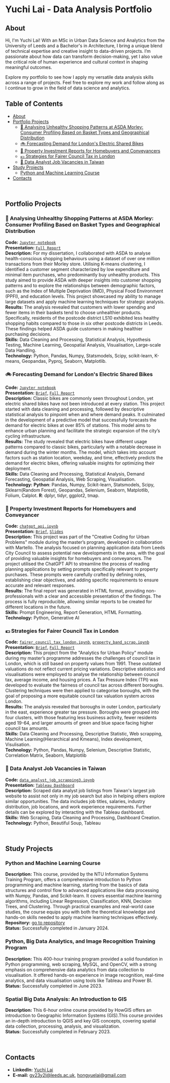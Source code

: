 # Yuchi Lai - Data Analysis Portfolio

## About
Hi, I'm Yuchi Lai! With an MSc in Urban Data Science and Analytics from the University of Leeds and a Bachelor's in Architecture, I bring a unique blend of technical expertise and creative insight to data-driven projects. I’m passionate about how data can transform decision-making, yet I also value the critical role of human experience and cultural context in shaping meaningful outcomes.

Explore my portfolio to see how I apply my versatile data analysis skills across a range of projects. Feel free to explore my work and follow along as I continue to grow in the field of data science and analytics.


## Table of Contents
- [About](#about)
- [Portfolio Projects](#portfolio-projects)
  - [🥬 Analysing Unhealthy Shopping Patterns at ASDA Morley: Consumer Profiling Based on Basket Types and Geographical Distribution](#-analysing-unhealthy-shopping-patterns-at-asda-morley-consumer-profiling-based-on-basket-types-and-geographical-distribution)
  - [🚲 Forecasting Demand for London's Electric Shared Bikes](#-forecasting-demand-for-londons-electric-shared-bikes)
  - [🏡 Property Investment Reports for Homebuyers and Conveyancers](#-property-investment-reports-for-homebuyers-and-conveyancers)
  - [💷 Strategies for Fairer Council Tax in London](#-strategies-for-fairer-council-tax-in-london)
  - [💼 Data Analyst Job Vacancies in Taiwan](#-data-analyst-job-vacancies-in-taiwan)
- [Study Projects](#study-projects)
  - [Python and Machine Learning Course](#python-and-machine-learning-course)
- [Contacts](#contacts)

<br>

## Portfolio Projects
### 🥬 Analysing Unhealthy Shopping Patterns at ASDA Morley: Consumer Profiling Based on Basket Types and Geographical Distribution  
**Code:** [`Jupyter notebook`](https://github.com/hongyue17/unhealthy_shopping_behaviour_in_ASDA_morley/blob/main/unhealthy_shopping_behaviour_in_ASDA_morley.ipynb)  
**Presentation:**  [`Full Report`](https://github.com/hongyue17/unhealthy_shopping_behaviour_in_ASDA_morley/blob/main/practical_briefing.pdf)  
**Description:**  For my dissertation, I collaborated with ASDA to analyse health-conscious shopping behaviours using a dataset of over one million transactions from their Morley store. Utilising K-means clustering, I identified a customer segment characterized by low expenditure and minimal item purchases, who predominantly buy unhealthy products. This study aimed to provide ASDA with deeper insights into customer shopping patterns and to explore the relationships between demographic factors, such as the Index of Multiple Deprivation (IMD), Physical Food Environment (PPFI), and education levels. This project showcased my ability to manage large datasets and apply machine learning techniques for strategic analysis.  
**Results:** The analysis revealed that customers with lower spending and fewer items in their baskets tend to choose unhealthier products. Specifically, residents of the postcode district LS10 exhibited less healthy shopping habits compared to those in six other postcode districts in Leeds. These findings helped ASDA guide customers in making healthier purchasing decisions.  
**Skills:** Data Cleaning and Processing, Statistical Analysis, Hypothesis Testing, Machine Learning, Geospatial Analysis, Visualisation, Large-scale Data Handling.  
**Technology:** Python, Pandas, Numpy, Statsmodels, Scipy, scikit-learn, K-means, Geopandas, Pyproj, Seaborn, Matplotlib.  

### 🚲 Forecasting Demand for London's Electric Shared Bikes
**Code:** [`Jupyter notebook`](https://github.com/hongyue17/data_analysis_portfolio/blob/main/electric_bike_demand_forecast_london_py.ipynb)  
**Presentation:** [`Brief`](https://github.com/hongyue17/electric_bike_demand_forecast_london/tree/main), [`Full Report`](https://github.com/hongyue17/electric_bike_demand_forecast_london/blob/main/full_report.pdf)  
**Description:** Classic bikes are commonly seen throughout London, yet electric shared bikes have not been introduced at every station. This project started with data cleaning and processing, followed by descriptive statistical analysis to pinpoint when and where demand peaks. It culminated in the development of a predictive model that successfully forecasts the demand for electric bikes at over 85% of stations. This model aims to enhance urban planning and facilitate the strategic expansion of the city’s cycling infrastructure.  
**Results:** The study revealed that electric bikes have different usage patterns compared to classic bikes, particularly with a notable decrease in demand during the winter months. The model, which takes into account factors such as station location, weekday, and time, effectively predicts the demand for electric bikes, offering valuable insights for optimizing their deployment.  
**Skills:** Data Cleaning and Processing, Statistical Analysis, Demand Forecasting, Geospatial Analysis, Web Scraping, Visualisation.  
**Technology:** **Python**: Pandas, Numpy, Scikit-learn, Statsmodels, Scipy, Sklearn(Random Forest), Geopandas, Selenium, Seaborn, Matplotlib, Folium, Calplot. **R**: dplyr, tidyr, ggplot2, tmap.

### 🏡 Property Investment Reports for Homebuyers and Conveyancer
**Code:** [`chatgpt_api.ipynb`](https://github.com/hongyue17/genAI_property_investment_reports/blob/main/chatgpt_api.ipynb)  
**Presentation:** [`Brief`](https://github.com/hongyue17/genAI_property_investment_reports/tree/main), [`Slides`](https://github.com/hongyue17/genAI_property_investment_reports/blob/main/Presentation.pdf)  
**Description:** This project was part of the "Creative Coding for Urban Problems" module during the master’s program, developed in collaboration with Martello. The analysis focused on planning application data from Leeds City Council to assess potential new developments in the area, with the goal of providing valuable insights for homebuyers and conveyancers. The project utilised the ChatGPT API to streamline the process of reading planning applications by setting prompts specifically relevant to property purchases. These prompts were carefully crafted by defining roles, establishing clear objectives, and adding specific requirements to ensure accurate and relevant responses.  
**Results:** The final report was generated in HTML format, providing non-professionals with a clear and accessible presentation of the findings. The process is fully reproducible, allowing similar reports to be created for different locations in the future.  
**Skills:**  Prompt Engineering, Report Generation, HTML Formatting.  
**Technology:** Python, Generative AI

### 💷 Strategies for Fairer Council Tax in London
**Code:** [`fairer_council_tax_london.ipynb`](https://github.com/hongyue17/fairer_council_tax_london/blob/main/fairer_council_tax_london.ipynb), [`property_band_scrap.ipynb`](https://github.com/hongyue17/fairer_council_tax_london/blob/main/postcode_scrap.ipynb)  
**Presentation:** [`Brief`](https://github.com/hongyue17/fairer_council_tax_london), [`Full Report`](https://github.com/hongyue17/fairer_council_tax_london/blob/main/Urban%20Policy%20Briefing.pdf)  
**Description:** This project from the "Analytics for Urban Policy" module during my master’s programme addresses the challenges of council tax in London, which is still based on property values from 1991. These outdated valuations do not reflect current pricing variations. Descriptive statistics and visualisations were employed to analyse the relationship between council tax, average income, and housing prices. A Tax Pressure Index (TPI) was developed to evaluate the fairness of council tax across different boroughs. Clustering techniques were then applied to categorise boroughs, with the goal of proposing a more equitable council tax valuation system across London.  
**Results:** The analysis revealed that boroughs in outer London, particularly in the east, experience greater tax pressure. Boroughs were grouped into four clusters, with those featuring less business activity, fewer residents aged 19-64, and larger amounts of green and blue space facing higher council tax amounts.  
**Skills:** Data Cleaning and Processing, Descriptive Statistic, Web scrapping, Machine Learning(Hierarchical and Kmeans), Index development, Visulisation.    
**Technology:** Python, Pandas, Numpy, Selenium, Descriptive Statistic, Correlation Matrix, Seaborn, Matplotlib  

### 💼 Data Analyst Job Vacancies in Taiwan
**Code:** [`data_analyst_job_scrapping3.ipynb`](https://github.com/hongyue17/web_scrapping_data_analyst_job/blob/main/data_analyst_job_scrapping3.ipynb)  
**Presentation:** [`Tableau Dashboard`](https://public.tableau.com/app/profile/yuchi.lai/viz/DataAnalystJobsinTaiwan/Dashboard?publish=yes)  
**Description:** Scraped data analyst job listings from Taiwan's largest job website to assist not only in my job search but also in helping others explore similar opportunities. The data includes job titles, salaries, industry distribution, job locations, and work experience requirements. Further details can be explored by interacting with the Tableau dashboard.  
**Skills:** Web Scraping, Data Cleaning and Processing, Dashboard Creation.  
**Technology:** Python, Beautiful Soup, Tableau  

<br>

## Study Projects
### Python and Machine Learning Course  
**Description:** This course, provided by the NTU Information Systems Training Program, offers a comprehensive introduction to Python programming and machine learning, starting from the basics of data structures and control flow to advanced applications like data processing with Numpy, Pandas, and Scikit-learn. It covers essential machine learning algorithms, including Linear Regression, Classification, KNN, Decision Trees, and Clustering. Through practical examples and real-world case studies, the course equips you with both the theoretical knowledge and hands-on skills needed to apply machine learning techniques effectively.  
**Repository:** [go to repository](https://github.com/hongyue17/py_machine_learning_342)  
**Status:** Successfully completed in January 2024.  

### Python, Big Data Analytics, and Image Recognition Training Program
**Description:** This 400-hour training program provided a solid foundation in Python programming, web scraping, MySQL, and OpenCV, with a strong emphasis on comprehensive data analytics from data collection to visualisation. It offered hands-on experience in image recognition, real-time analytics, and data visualisation using tools like Tableau and Power BI.  
**Status:** Successfully completed in June 2023.    

### Spatial Big Data Analysis: An Introduction to GIS
**Description:** This 6-hour online course provided by HowGIS offers an introduction to Geographic Information Systems (GIS).This course provides an in-depth introduction to QGIS and key GIS concepts, covering spatial data collection, processing, analysis, and visualization.  
**Status:** Successfully completed in February 2023.

<br>

## Contacts
- **LinkedIn:** [Yuchi Lai](https://www.linkedin.com/in/yuchi-lai-37937b256/)  
- **E-mail:** gy23y2l@leeds.ac.uk, hongyuelai@gmail.com
